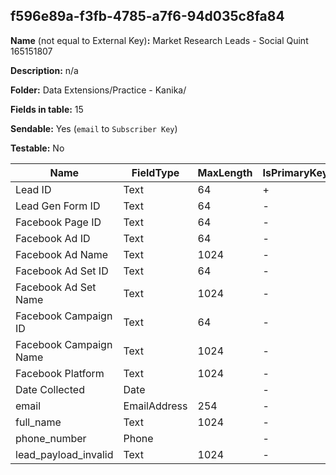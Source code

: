 ## f596e89a-f3fb-4785-a7f6-94d035c8fa84

**Name** (not equal to External Key)**:** Market Research Leads - Social Quint 165151807

**Description:** n/a

**Folder:** Data Extensions/Practice - Kanika/

**Fields in table:** 15

**Sendable:** Yes (`email` to `Subscriber Key`)

**Testable:** No

| Name | FieldType | MaxLength | IsPrimaryKey | IsNullable | DefaultValue |
| --- | --- | --- | --- | --- | --- |
| Lead ID | Text | 64 | + | - |  |
| Lead Gen Form ID | Text | 64 | - | + |  |
| Facebook Page ID | Text | 64 | - | + |  |
| Facebook Ad ID | Text | 64 | - | + |  |
| Facebook Ad Name | Text | 1024 | - | + |  |
| Facebook Ad Set ID | Text | 64 | - | + |  |
| Facebook Ad Set Name | Text | 1024 | - | + |  |
| Facebook Campaign ID | Text | 64 | - | + |  |
| Facebook Campaign Name | Text | 1024 | - | + |  |
| Facebook Platform | Text | 1024 | - | + |  |
| Date Collected | Date |  | - | + |  |
| email | EmailAddress | 254 | - | + |  |
| full_name | Text | 1024 | - | + |  |
| phone_number | Phone |  | - | + |  |
| lead_payload_invalid | Text | 1024 | - | + |  |
